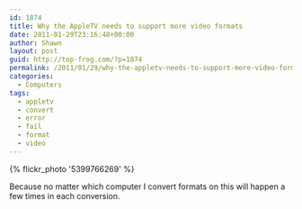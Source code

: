 ```yaml
---
id: 1874
title: Why the AppleTV needs to support more video formats
date: 2011-01-29T23:16:48+00:00
author: Shawn
layout: post
guid: http://top-frog.com/?p=1874
permalink: /2011/01/29/why-the-appletv-needs-to-support-more-video-formats/
categories:
  - Computers
tags:
  - appletv
  - convert
  - error
  - fail
  - format
  - video
---
```

{% flickr_photo '5399766269' %}

Because no matter which computer I convert formats on this will happen a few times in each conversion.